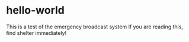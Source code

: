 # hello-world
This is a test of the emergency broadcast system
If you are reading this, find shelter immediately!
